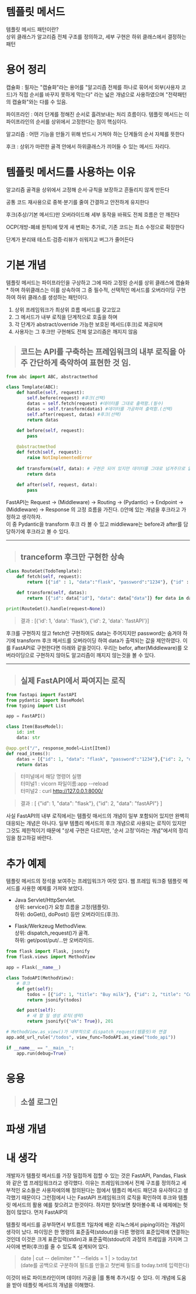 # 템플릿 메서드
템플릿 메서드 패턴이란?  
상위 클래스가 알고리즘 전체 구조를 정의하고, 세부 구현은 하위 클래스에서 결정하는 패턴


# 용어 정리
캡슐화 : 필자는 "캡슐화"라는 용어를 "알고리즘 전체를 하나로 묶어서 외부(사용자 코드)가 직접 순서를 바꾸지 못하게 막는다" 라는 넓은 개념으로 사용하였으며 "전략패턴의 캡슐화"와는 다를 수 있음.

파이프라인 : 여러 단계를 정해진 순서로 흘려보내는 처리 흐름이다. 템플릿 메서드는 이 파이프라인의 순서를 상위에서 고정한다는 점이 핵심이다.

알고리즘 : 어떤 기능을 만들기 위해 반드시 거쳐야 하는 단계들의 순서 자체를 뜻한다

후크 : 상위가 마련한 골격 안에서 하위클래스가 끼어들 수 있는 메서드 자리다.

# 템플릿 메서드를 사용하는 이유

알고리즘 골격을 상위에서 고정해 순서·규칙을 보장하고 흔들리지 않게 만든다

공통 코드 재사용으로 중복·분기를 줄여 간결하고 안전하게 유지한다

후크(추상/기본 메서드)만 오버라이드해 세부 동작을 바꿔도 전체 흐름은 안 깨진다

OCP(개방-폐쇄 원칙)에 맞게 새 변화는 추가로, 기존 코드는 최소 수정으로 확장한다

단계가 분리돼 테스트·검증·리뷰가 쉬워지고 버그가 줄어든다

# 기본 개념
템플릿 메서드는 파이프라인을 구상하고 그에 따라 고정된 순서를 상위 클래스에 캡슐화* 하며 하위클래스는 이를 상속하여 그 중 필수적, 선택적인 메서드를 오버라이딩 구현하여 하위 클래스를 생성하는 패턴이다.

1. 상위 프레임워크가 최상위 흐름 메서드를 갖고있고
2. 그 메서드가 내부 로직을 단계적으로 호출을 하며
3. 각 단계가 abstract/override 가능한 보호된 메서드(후크)로 제공되며
4. 사용자는 그 후크만 구현해도 전체 알고리즘은 깨지지 않음

>## 코드는 API를 구축하는 프레임워크의 내부 로직을 아주 간단하게 축약하여 표현한 것 임.

```py
from abc import ABC, abstractmethod

class Template(ABC):
    def handle(self, request):
        self.before(request) #후크(선택)
        datas = self.fetch(request) #데이터를 그대로 출력함.(필수)
        datas = self.transform(datas) #데이터를 가공하여 출력함.(선택)
        self.after(request, datas) #후크(선택)
        return datas
    
    def before(self, request):
        pass

    @abstractmethod
    def fetch(self, request):
        raise NotImplementedError
    
    def transform(self, data): # 구현은 되어 있지만 데이터를 그대로 넘겨주므로 없는것과 마찬가지.
        return data
    
    def after(self, request, data):
        pass
```
FastAPI는 Request → (Middleware) → Routing → (Pydantic) → Endpoint → (Middleware) → Response 의 고정 흐름을 가진다. ()안에 있는 개념을 후크라고 가정하고 생각하자.  
이 중 Pydantic을 transform 후크 라 볼 수 있고 middleware는 before과 after를 담당하기에 후크라고 볼 수 있다.  


---
>## tranceform 후크만 구현한 상속
```py 
class RouteGet(TodoTemplate):
    def fetch(self, request):
        return [{"id" : 1, "data":"flask", "password":"1234"}, {"id" : 2,"data":"fastAPI", "password":"1234"}]
    
    def transform(self, datas):
        return [{"id": data["id"], "data": data["data"]} for data in datas] #아이디, 제목 데이터만 추출(후크 설정)

print(RouteGet().handle(request=None))
```
>결과 : [{'id': 1, 'data': 'flask'}, {'id': 2, 'data': 'fastAPI'}]

후크를 구현하지 않고 fetch만 구현하여도 data는  주어지지만 password는 숨겨야 하기에 transform 후크 메서드를 오버라이딩 하여 data가 출력되는 값을 제안하였다. 이를 FastAPI로 구현한다면 아래와 같을것이다.
우리는 befor, after(Middleware)를 오버라이딩으로 구현하지 않아도 알고리즘이 깨지지 않는것을 볼 수 있다.

----
>## 실제 FastAPI에서 짜여지는 로직
```python
from fastapi import FastAPI
from pydantic import BaseModel
from typing import List

app = FastAPI()

class Item(BaseModel):
    id: int
    data: str

@app.get("/", response_model=List[Item])
def read_items():
    datas = [{"id": 1, "data": "flask", "password":"1234"},{"id": 2, "data": "fastAPI", "password":"1234"}]
    return datas
```
>터미널에서 해당 명령어 실행   
터미널1 : vicorn 파일이름:app --reload  
터미널2 : curl http://127.0.0.1:8000/ 

>결과 :
[
  {"id": 1, "data": "flask"},
  {"id": 2, "data": "fastAPI"}
]

사실 FastAPI의 내부 로직에서는 템플릿 매서드의 개념이 일부 포함되어 있지만 완벽히 대응되는 개념은 아니다. 일부 템플리 메서드의 후크 개념으로 사용되는 로직이 있지만 그것도 제한적이기 때문에 "상세 구현은 다르지만, '순서 고정'이라는 개념"에서의 정리임을 참고하길 바란다.
# 추가 예제
템플릿 메서드의 정석을 보여주는 프레임워크가 여럿 있다.
웹 프레임 워크중 템플릿 메서드를 사용한 예제를 가져와 보았다.

- Java Servlet/HttpServlet.  
상위: service()가 요청 흐름을 고정(템플릿).  
하위: doGet(), doPost() 등만 오버라이드(후크).

- Flask/Werkzeug MethodView.  
상위: dispatch_request()가 골격.  
하위: get/post/put/...만 오버라이드.
```python pip install flask
from flask import Flask, jsonify
from flask.views import MethodView

app = Flask(__name__)

class TodoAPI(MethodView):
    # 후크
    def get(self):
        todos = [{"id": 1, "title": "Buy milk"}, {"id": 2, "title": "Code"}]
        return jsonify(todos)

    def post(self):
        # 새 할 일 생성 로직(생략)
        return jsonify({"ok": True}), 201

# MethodView.as_view()가 내부적으로 dispatch_request(템플릿)와 연결
app.add_url_rule("/todos", view_func=TodoAPI.as_view("todo_api"))

if __name__ == "__main__":
    app.run(debug=True)
```

# 응용
>## 소셜 로그인


# 파생 개념


# 내 생각
개발자가 템플릿 메서드를 가장 밀접하게 접할 수 있는 것은 FastAPI, Pandas, Flask 와 같은 앱 프레임워크라고 생각했다. 이유는 프레임워크에서 전체 구조를 정의하고 세부적인 요소들은 사용자에의해 정의된다는 점에서 템플리 메서드 패던과 유사하다고 생각했기 때문이다
그런점에서 나는 FastAPI 프레임워크의 로직을 확인하여 후크와 템플릿 메서드의 활용 예를 찾으려고 한것이다. 하지만 찾아보면 찾아볼수록 내 예제에는 헛점이 많았다.
먼저 FastAIP의

템플릿 메서드를 공부하면서 부트캠프 1일차에 배운 리눅스에서 piping이라는 개념이 생각이 났다. 파이밍은 한 명령의 표준출력(stdout)을 다른 명령의 표준입력에 연결하는 것인데 이것은 크게 표준입력(stdin)과 표준출력(stdout)의 과정의 프레임을 가지며 그 사이에 변화(후크)를 줄 수 있도록 설계되어 있다.  
>date | cut -- delimiter " " --fields = 1 | > today.txt  
(date를 공백으로 구분하여 필드를 만들고 첫번째 필드를 today.txt에 입력한다)

이것이 바로 파이프라인이며 데이터 가공을 |를 통해 추가시킬 수 있다. 이 개념에 도움을 받아 테플릿 메서드의 개념을 이해했다.